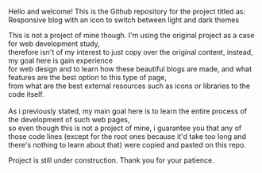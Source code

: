 Hello and welcome! This is the Github repository for the project titled as:
Responsive blog with an icon to switch between light and dark themes <br>

This is not a project of mine though. I'm using the original project as a case for web development study, <br>
therefore isn't of my interest to just copy over the original content, instead, my goal here is gain experience <br>
for web design and to learn how these beautiful blogs are made, and what features are the best option to this type of page, <br>
from what are the best external resources such as icons or libraries to the code itself. <br>
<br>
As i previously stated, my main goal here is to learn the entire process of the development of such web pages,<br>
so even though this is not a project of mine, i guarantee you that any of those code lines (except for the root ones because it'd take too long and there's nothing to learn about that) were copied and pasted on this repo.

Project is still under construction. Thank you for your patience.
